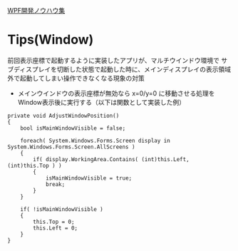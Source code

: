 [WPF開発ノウハウ集](../index.md)
# Tips(Window)

前回表示座標で起動するように実装したアプリが、マルチウインドウ環境で
サブディスプレイを切断した状態で起動した時に、メインディスプレイの表示領域外で起動してしまい操作できなくなる現象の対策<br/>

- メインウインドウの表示座標が無効なら x=0/y=0 に移動させる処理をWindow表示後に実行する（以下は関数として実装した例）
```
private void AdjustWindowPosition() 
{
    bool isMainWindowVisible = false;

    foreach( System.Windows.Forms.Screen display in System.Windows.Forms.Screen.AllScreens ) 
    {
        if( display.WorkingArea.Contains( (int)this.Left, (int)this.Top ) ) 
        {
            isMainWindowVisible = true;
            break;
        }
    }

    if( !isMainWindowVisible ) 
    {
        this.Top = 0;
        this.Left = 0;
    }
}
```
